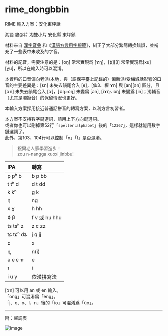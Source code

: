 # rime_dongbbin
 RIME 輸入方案：安化東坪話

湘語 婁邵片 湘雙小片 安化縣 東坪鎮

材料來自 [漢字音典](https://github.com/osfans/MCPDict) 和《[漢語方言用字規範](https://fangyanzi.vercel.app/)》，糾正了大部分繁簡轉換錯誤，並補充了一些表中未收及的字音。

材料的記音，需要注意的是：[oŋ] 常常實現爲 [ɤŋ]，[ɸ][β] 常常實現爲[xu][ɣu]，所以在輸入時可以混淆。

本資料的口音偏向老派/本地，與（語保平臺上記錄的）偏新派/受梅城話影響的口音的主要差異是：[ɛn] 未失去韻尾合入 [e]，[仙3、桓 ɤn] 與 [an][ən] 區分，且 [ɤn] 未失去韻尾合入 [ɤ]，[ɤŋ~oŋ] 未變爲 [ən], [iɤŋ~ioŋ] 未變爲 [in]；濁輔音（尤其是濁擦音）的保留情況也更好。

本輸入方案採用接近普通話拼音的轉寫方案，以利方言初習者。

本方案不支持數字鍵選詞，請用上下方向鍵選詞。<br>
或者你也可以刪掉第52行「`speller:alphabet`」後的「`12367`」，這樣就能用數字鍵選詞了。<br>
此外，第103、104行可以控制「n」「l」是否混淆。

> 祝爾老人家學習進步！<br>
> zou n-nangga xuoxi jinbbu!

|IPA|轉寫|
|:---|:---|
|p pʰ b|b p bb|
|t tʰ d|d t dd|
|k kʰ|g k|
|ŋ|ng|
|x ɣ|h hh|
|ɸ β|f v 或 hu hhu|
|ts tsʰ z|z c zz|
|tɕ tɕʰ dʑ|j q jj|
|ɕ|x|
|ȵ|n(i)|
|ə e ɛ ɤ|e|
|ɿ|i|
|i u y|依漢拼寫法|

[ɤn] 可以用 an 或 en 輸入。<br>
「ong」可混淆爲「eng」。<br>
「j、q、x、l、n」後的「io」可混淆爲「üo」。

---
附：聲調表
	
![image](https://github.com/user-attachments/assets/39927e0c-65c2-4851-9ea4-248c519b6a0f)
